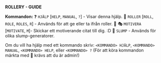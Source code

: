 **ROLLERY - GUIDE**

**Kommandon:**
:question: `HJÄLP` [`HELP`, `MANUAL`, `?`] - Visar denna hjälp.
:busts_in_silhouette: `ROLLER` [`ROLL`, `ROLE`, `ROLES`, `R`] - Används för att ge eller ta ifrån roller. :triangular_flag_on_post:
:performing_arts: `MOTIVERA` [`MOTIVATE`, `M`]- Skickar ett motiverande citat till dig. :D
:game_die: `SLUMP` - Används för olika slump-generatorer.

Om du vill ha hjälp med ett kommando skriv: `<KOMMANDO> HJÄLP`, `<KOMMANDO> MANUAL`, `<KOMMANDO> HELP`, eller `<KOMMANDO> ?`
(För att köra kommandon märkta med :triangular_flag_on_post: krävs att du är admin!)